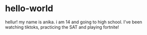 # hello-world

hellur!
my name is anika. i am 14 and going to high school. I've been watching tiktoks, practicing the SAT and playing fortnite!
